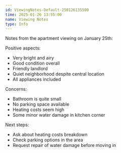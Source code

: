 ```yaml
---
id: ViewingNotes-Default-250126135500
time: 2025-01-26 13:55:00
name: Viewing Notes
type: Info
---
```


Notes from the apartment viewing on January 25th:

Positive aspects:
- Very bright and airy
- Good condition overall
- Friendly landlord
- Quiet neighborhood despite central location
- All appliances included

Concerns:
- Bathroom is quite small
- No parking space available
- Heating costs seem high
- Some minor water damage in kitchen corner

Next steps:
- Ask about heating costs breakdown
- Check parking options in the area
- Request repair of water damage before moving in
